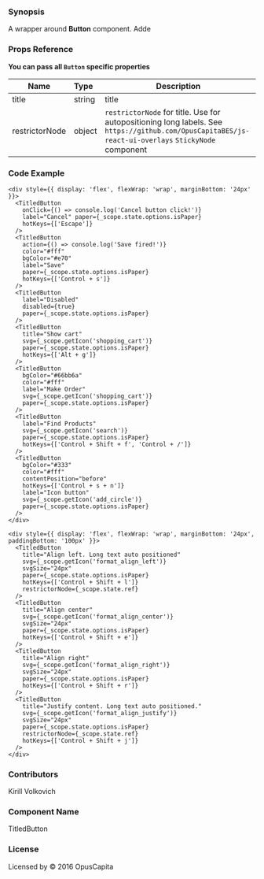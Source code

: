 ### Synopsis

A wrapper around **Button** component. Adde

### Props Reference

**You can pass all `Button` specific properties**

| Name                          | Type                  | Description                                                |
| ------------------------------|:----------------------| -----------------------------------------------------------|
| title | string | title |
| restrictorNode | object | `restrictorNode` for title. Use for autopositioning long labels. See `https://github.com/OpusCapitaBES/js-react-ui-overlays` `StickyNode` component |

### Code Example

```
<div style={{ display: 'flex', flexWrap: 'wrap', marginBottom: '24px' }}>
  <TitledButton 
    onClick={() => console.log('Cancel button click!')}
    label="Cancel" paper={_scope.state.options.isPaper}
    hotKeys={['Escape']}
  />
  <TitledButton 
    action={() => console.log('Save fired!')}
    color="#fff" 
    bgColor="#e70" 
    label="Save" 
    paper={_scope.state.options.isPaper} 
    hotKeys={['Control + s']}
  />
  <TitledButton 
    label="Disabled"
    disabled={true}
    paper={_scope.state.options.isPaper}
  />
  <TitledButton 
    title="Show cart"
    svg={_scope.getIcon('shopping_cart')}
    paper={_scope.state.options.isPaper} 
    hotKeys={['Alt + g']}
  />
  <TitledButton
    bgColor="#66bb6a"
    color="#fff"
    label="Make Order"
    svg={_scope.getIcon('shopping_cart')}
    paper={_scope.state.options.isPaper}
  />
  <TitledButton 
    label="Find Products"
    svg={_scope.getIcon('search')}
    paper={_scope.state.options.isPaper}
    hotKeys={['Control + Shift + f', 'Control + /']}
  />
  <TitledButton
    bgColor="#333"
    color="#fff"
    contentPosition="before"
    hotKeys={['Control + s + n']}
    label="Icon button"
    svg={_scope.getIcon('add_circle')}
    paper={_scope.state.options.isPaper}
  />
</div>

<div style={{ display: 'flex', flexWrap: 'wrap', marginBottom: '24px', paddingBottom: '100px' }}>
  <TitledButton
    title="Align left. Long text auto positioned"
    svg={_scope.getIcon('format_align_left')}
    svgSize="24px"
    paper={_scope.state.options.isPaper} 
    hotKeys={['Control + Shift + l']}
    restrictorNode={_scope.state.ref}
  />
  <TitledButton
    title="Align center"
    svg={_scope.getIcon('format_align_center')}
    svgSize="24px"
    paper={_scope.state.options.isPaper} 
    hotKeys={['Control + Shift + e']}
  />
  <TitledButton
    title="Align right"
    svg={_scope.getIcon('format_align_right')}
    svgSize="24px"
    paper={_scope.state.options.isPaper} 
    hotKeys={['Control + Shift + r']}
  />
  <TitledButton
    title="Justify content. Long text auto positioned."
    svg={_scope.getIcon('format_align_justify')}
    svgSize="24px"
    paper={_scope.state.options.isPaper} 
    restrictorNode={_scope.state.ref}
    hotKeys={['Control + Shift + j']}
  />
</div>
``` 

### Contributors
Kirill Volkovich

### Component Name

TitledButton

### License

Licensed by © 2016 OpusCapita

